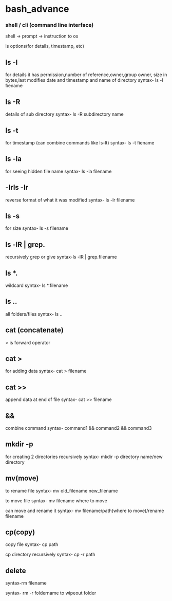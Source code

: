 # bash_advance
<h3>shell / cli (command line interface)</h3>
shell -> prompt -> instruction to os

ls options(for details, timestamp, etc)

<h2>ls -l </h2>
for details
it has permission,number of reference,owner,group owner,
size in bytes,last modifies date and timestamp and name of directory
syntax- ls -l fiename

<h2>ls -R </h2>
details of sub directory
syntax- ls -R subdirectory name 

<h2>ls -t</h2>
for timestamp
(can combine commands like ls-lt)
syntax- ls -t fiename

<h2>ls -la </h2>
for seeing hidden file name
syntax- ls -la filename

<h2>-lrls -lr </h2>
reverse format of what it was modified
syntax- ls -lr filename

 <h2>ls -s  </h2>
for size
syntax- ls -s filename

 <h2>ls -lR | grep. </h2>
recursively grep or give
syntax-ls -lR | grep.filename

 <h2>ls *. </h2>
wildcard
syntax- ls *.filename

 <h2>ls .. </h2>
all folders/files
syntax- ls ..

 <h2>cat (concatenate) </h2>
> is forward operator

 <h2>cat >  </h2>
for adding data
syntax- cat > filename

 <h2>cat >>  </h2>
append data at end of file
syntax- cat >> filename

 <h2>&& </h2>
combine command
syntax- command1 && command2 && command3

 <h2>mkdir -p  </h2>
for creating 2 directories recursively
syntax- mkdir -p directory name/new directory

 <h2>mv(move) </h2>
to rename file
syntax- mv old_filename new_filename

to move file
syntax- mv filename where to move

can move and rename it 
syntax- mv filename/path(where to move)/rename filename

 <h2>cp(copy)  </h2>
copy file
syntax- cp path

cp directory recursively
syntax- cp -r path 

 <h2>delete </h2>
syntax-rm filename

syntax- rm -r foldername
to wipeout folder
